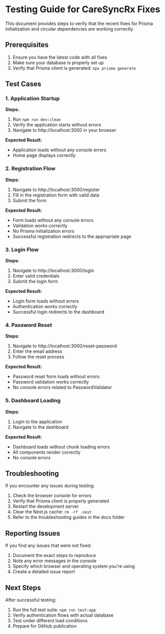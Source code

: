 # Testing Guide for CareSyncRx Fixes

This document provides steps to verify that the recent fixes for Prisma initialization and circular dependencies are working correctly.

## Prerequisites

1. Ensure you have the latest code with all fixes
2. Make sure your database is properly set up
3. Verify that Prisma client is generated: `npx prisma generate`

## Test Cases

### 1. Application Startup

**Steps:**
1. Run `npm run dev:clean`
2. Verify the application starts without errors
3. Navigate to http://localhost:3000 in your browser

**Expected Result:**
- Application loads without any console errors
- Home page displays correctly

### 2. Registration Flow

**Steps:**
1. Navigate to http://localhost:3000/register
2. Fill in the registration form with valid data
3. Submit the form

**Expected Result:**
- Form loads without any console errors
- Validation works correctly
- No Prisma initialization errors
- Successful registration redirects to the appropriate page

### 3. Login Flow

**Steps:**
1. Navigate to http://localhost:3000/login
2. Enter valid credentials
3. Submit the login form

**Expected Result:**
- Login form loads without errors
- Authentication works correctly
- Successful login redirects to the dashboard

### 4. Password Reset

**Steps:**
1. Navigate to http://localhost:3000/reset-password
2. Enter the email address
3. Follow the reset process

**Expected Result:**
- Password reset form loads without errors
- Password validation works correctly
- No console errors related to PasswordValidator

### 5. Dashboard Loading

**Steps:**
1. Login to the application
2. Navigate to the dashboard

**Expected Result:**
- Dashboard loads without chunk loading errors
- All components render correctly
- No console errors

## Troubleshooting

If you encounter any issues during testing:

1. Check the browser console for errors
2. Verify that Prisma client is properly generated
3. Restart the development server
4. Clear the Next.js cache: `rm -rf .next`
5. Refer to the troubleshooting guides in the docs folder

## Reporting Issues

If you find any issues that were not fixed:

1. Document the exact steps to reproduce
2. Note any error messages in the console
3. Specify which browser and operating system you're using
4. Create a detailed issue report

## Next Steps

After successful testing:

1. Run the full test suite: `npm run test:app`
2. Verify authentication flows with actual database
3. Test under different load conditions
4. Prepare for GitHub publication

